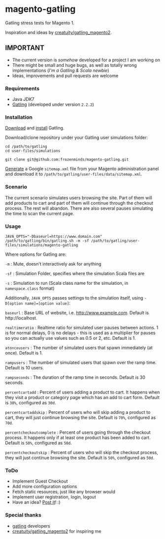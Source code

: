 # magento-gatling

Gatling stress tests for Magento 1.

Inspiration and ideas by [creatuity/gatling_magento2](https://github.com/creatuity/gatling_magento2/).

## IMPORTANT

- The current version is _somehow_ developed for a project I am working on
- There might be small and huge bugs, as well as totally wrong implementations (_I'm a Gatling & Scala newbie_)
- Ideas, improvements and pull requests are welcome

### Requirements

- Java JDK7
- [Gatling](http://gatling.io/) (developed under version `2.2.2`)

### Installation

[Download](http://gatling.io/docs/2.2.2/quickstart.html#getting-the-bundle) and [install](http://gatling.io/docs/2.2.2/quickstart.html#installing) Gatling.

Download/clone repository under your Gatling user simulations folder:

```
cd /path/to/gatling
cd user-files/simulations

git clone git@github.com:frozenminds/magento-gatling.git
```
[Generate](http://docs.magento.com/m1/ce/user_guide/marketing/google-sitemap.html) a Google `sitemap.xml` file from your Magento administration panel and download it to `/path/to/gatling/user-files/data/sitemap.xml`.

### Scenario

The current scenario simulates users browsing the site. Part of them will add products to cart and part of them will continue through the checkout process. The rest will abandon. There are also several pauses simulating the time to scan the current page.

### Usage

```
JAVA_OPTS="-Dbaseurl=https://www.domain.com" /path/to/gatling/bin/gatling.sh -m -sf /path/to/gatling/user-files/simulations/magento-gatling
```

Where options for Gatling are:

`-m` : Mute, doesn't interactively ask for anything

`-sf` : Simulation Folder, specifies where the simulation Scala files are

`-s` : Simulation to run (Scala class name for the simulation, in `namespace.class` format)

Additionally, `JAVA_OPTS` passes settings to the simulation itself, using `-D[option name]=[option value]`:

`baseurl` : Base URL of website, i.e. http://www.example.com. Default is http://localhost.

`realtimeratio` : Realtime ratio for simulated user pauses between actions. 1 is for normal delays, 0 is no delays - this is used as a multiplier for pauses so you can actually use values such as 0.5 or 2, etc. Default is 1.

`atonceusers` : The number of simulated users that spawn immediately (at once). Default is 1.

`rampusers` : The number of simulated users that spawn over the ramp time. Default is 10 users.

`rampseconds` : The duration of the ramp time in seconds. Default is 30 seconds.

`percentcartadd` : Percent of users adding a product to cart. It happens when they visit a product or category page which has an add to cart form. Default is `30%`, configured as `30d`.

`percentcartaddskip` : Percent of users who will skip adding a product to cart, they will just continue browsing the site. Default is `70%`, configured as `70d`.

`percentcheckoutcomplete` : Percent of users going through the checkout process. It happens only if at least one product has been added to cart. Default is `50%`, configured as `50d`.

`percentcheckoutskip` : Percent of users who will skip the checkout process, they will just continue browsing the site. Default is `50%`, configured as `50d`.

### ToDo

- Implement Guest Checkout
- Add more configuration options
- Fetch static resources, just like any browser would
- Implement user registration, login, logout
- Have an idea? [Post it](https://github.com/frozenminds/magento-gatling/issues)! :)

### Special thanks

- [gatling](http://gatling.io) developers
- [creatuity/gatling_magento2](https://github.com/creatuity/gatling_magento2/) for inspiring me
